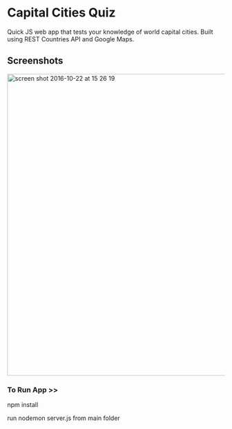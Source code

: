 # Capital Cities Quiz


Quick JS web app that tests your knowledge of world capital cities. Built using REST Countries API and Google Maps.


## Screenshots

<img width="700" alt="screen shot 2016-10-22 at 15 26 19" src="https://cloud.githubusercontent.com/assets/17990363/19620045/0d38a71c-986c-11e6-9fdb-73e3f90453e2.png">


### To Run App >>

npm install 

run nodemon server.js from main folder
